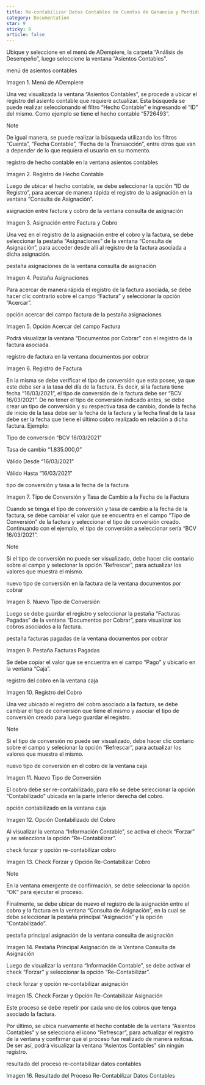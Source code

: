 ```yaml
---
title: Re-contabilizar Datos Contables de Cuentas de Ganancia y Perdida
category: Documentation
star: 9
sticky: 9
article: false
---
```


Ubique y seleccione en el menú de ADempiere, la carpeta “Análisis de Desempeño”, luego seleccione la ventana “Asientos Contables”.

menú de asientos contables

Imagen 1. Menú de ADempiere

Una vez visualizada la ventana “Asientos Contables”, se procede a ubicar el registro del asiento contable que requiere actualizar. Esta búsqueda se puede realizar seleccionando el filtro “Hecho Contable” e ingresando el “ID” del mismo. Como ejemplo se tiene el hecho contable “5726493”.

Note

De igual manera, se puede realizar la búsqueda utilizando los filtros “Cuenta”, “Fecha Contable”, “Fecha de la Transacción”, entre otros que van a depender de lo que requiera el usuario en su momento.

registro de hecho contable en la ventana asientos contables

Imagen 2. Registro de Hecho Contable

Luego de ubicar el hecho contable, se debe seleccionar la opción “ID de Registro”, para acercar de manera rápida el registro de la asignación en la ventana “Consulta de Asignación”.

asignación entre factura y cobro de la ventana consulta de asignación

Imagen 3. Asignación entre Factura y Cobro

Una vez en el registro de la asignación entre el cobro y la factura, se debe seleccionar la pestaña “Asignaciones” de la ventana “Consulta de Asignación”, para acceder desde allí al registro de la factura asociada a dicha asignación.

pestaña asignaciones de la ventana consulta de asignación

Imagen 4. Pestaña Asignaciones

Para acercar de manera rápida el registro de la factura asociada, se debe hacer clic contrario sobre el campo “Factura” y seleccionar la opción “Acercar”.

opción acercar del campo factura de la pestaña asignaciones

Imagen 5. Opción Acercar del campo Factura

Podrá visualizar la ventana “Documentos por Cobrar” con el registro de la factura asociada.

registro de factura en la ventana documentos por cobrar

Imagen 6. Registro de Factura

En la misma se debe verificar el tipo de conversión que esta posee, ya que este debe ser a la tasa del día de la factura. Es decir, si la factura tiene fecha “16/03/2021”, el tipo de conversión de la factura debe ser “BCV 16/03/2021”. De no tener el tipo de conversión indicado antes, se debe crear un tipo de conversión y su respectiva tasa de cambio, donde la fecha de inicio de la tasa debe ser la fecha de la factura y la fecha final de la tasa debe ser la fecha que tiene el último cobro realizado en relación a dicha factura. Ejemplo:

Tipo de conversión “BCV 16/03/2021”

Tasa de cambio “1.835.000,0”

Válido Desde “16/03/2021”

Válido Hasta “16/03/2021”

tipo de conversión y tasa a la fecha de la factura

Imagen 7. Tipo de Conversión y Tasa de Cambio a la Fecha de la Factura

Cuando se tenga el tipo de conversión y tasa de cambio a la fecha de la factura, se debe cambiar el valor que se encuentra en el campo “Tipo de Conversión” de la factura y seleccionar el tipo de conversión creado. Continuando con el ejemplo, el tipo de conversión a seleccionar sería “BCV 16/03/2021”.

Note

Si el tipo de conversión no puede ser visualizado, debe hacer clic contario sobre el campo y selecionar la opción “Refrescar”, para actualizar los valores que muestra el mismo.

nuevo tipo de conversión en la factura de la ventana documentos por cobrar

Imagen 8. Nuevo Tipo de Conversión

Luego se debe guardar el registro y seleccionar la pestaña “Facturas Pagadas” de la ventana “Documentos por Cobrar”, para visualizar los cobros asociados a la factura.

pestaña facturas pagadas de la ventana documentos por cobrar

Imagen 9. Pestaña Facturas Pagadas

Se debe copiar el valor que se encuentra en el campo “Pago” y ubicarlo en la ventana “Caja”.

registro del cobro en la ventana caja

Imagen 10. Registro del Cobro

Una vez ubicado el registro del cobro asociado a la factura, se debe cambiar el tipo de conversión que tiene el mismo y asociar el tipo de conversión creado para luego guardar el registro.

Note

Si el tipo de conversión no puede ser visualizado, debe hacer clic contario sobre el campo y selecionar la opción “Refrescar”, para actualizar los valores que muestra el mismo.

nuevo tipo de conversión en el cobro de la ventana caja

Imagen 11. Nuevo Tipo de Conversión

El cobro debe ser re-contabilizado, para ello se debe seleccionar la opción “Contabilizado” ubicada en la parte inferior derecha del cobro.

opción contabilizado en la ventana caja

Imagen 12. Opción Contabilizado del Cobro

Al visualizar la ventana “Información Contable”, se activa el check “Forzar” y se selecciona la opción “Re-Contabilizar”.

check forzar y opción re-contabilizar cobro

Imagen 13. Check Forzar y Opción Re-Contabilizar Cobro

Note

En la ventana emergente de confirmación, se debe seleccionar la opción “OK” para ejecutar el proceso.

Finalmente, se debe ubicar de nuevo el registro de la asignación entre el cobro y la factura en la ventana “Consulta de Asignación”, en la cual se debe seleccionar la pestaña principal “Asignación” y la opción “Contabilizado”.

pestaña principal asignación de la ventana consulta de asignación

Imagen 14. Pestaña Principal Asignación de la Ventana Consulta de Asignación

Luego de visualizar la ventana “Información Contable”, se debe activar el check “Forzar” y seleccionar la opción “Re-Contabilizar”.

check forzar y opción re-contabilizar asignación

Imagen 15. Check Forzar y Opción Re-Contabilizar Asignación

Este proceso se debe repetir por cada uno de los cobros que tenga asociado la factura.

Por último, se ubica nuevamente el hecho contable de la ventana “Asientos Contables” y se selecciona el icono “Refrescar”, para actualizar el registro de la ventana y confirmar que el proceso fue realizado de manera exitosa. De ser así, podrá visualizar la ventana “Asientos Contables” sin ningún registro.

resultado del proceso re-contabilizar datos contables

Imagen 16. Resultado del Proceso Re-Contabilizar Datos Contables